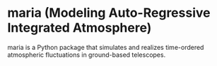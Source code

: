 # maria (Modeling Auto-Regressive Integrated Atmosphere)

maria is a Python package that simulates and realizes time-ordered atmospheric fluctuations in ground-based telescopes. 